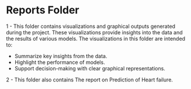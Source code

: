 # Reports Folder

1 - This folder contains visualizations and graphical outputs generated during the project. These visualizations provide insights into the data and the results of various models. The visualizations in this folder are intended to:

- Summarize key insights from the data.
- Highlight the performance of models.
- Support decision-making with clear graphical representations.

2 - This folder also contains The report on Prediction of Heart failure.


